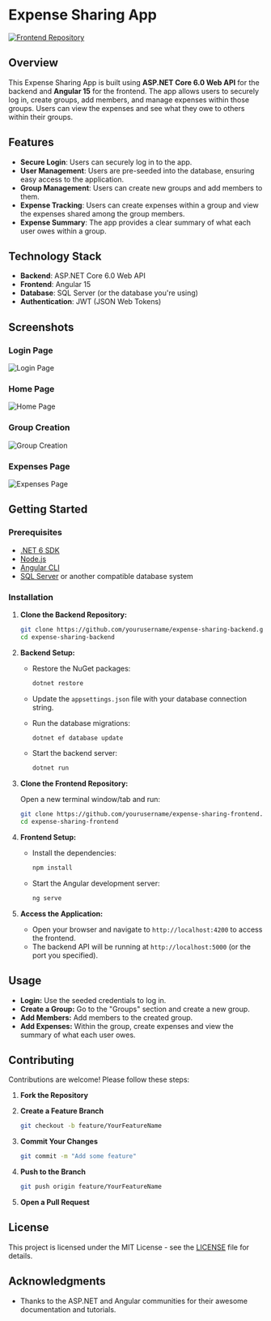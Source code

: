 # Expense Sharing App

[![Frontend Repository](https://img.shields.io/badge/Frontend-Code-blue)](https://github.com/amangaur6515/expense-sharing-app.Ui)

## Overview

This Expense Sharing App is built using **ASP.NET Core 6.0 Web API** for the backend and **Angular 15** for the frontend. The app allows users to securely log in, create groups, add members, and manage expenses within those groups. Users can view the expenses and see what they owe to others within their groups.

## Features

- **Secure Login**: Users can securely log in to the app.
- **User Management**: Users are pre-seeded into the database, ensuring easy access to the application.
- **Group Management**: Users can create new groups and add members to them.
- **Expense Tracking**: Users can create expenses within a group and view the expenses shared among the group members.
- **Expense Summary**: The app provides a clear summary of what each user owes within a group.

## Technology Stack

- **Backend**: ASP.NET Core 6.0 Web API
- **Frontend**: Angular 15
- **Database**: SQL Server (or the database you're using)
- **Authentication**: JWT (JSON Web Tokens)

## Screenshots

### Login Page
![Login Page](assets/login-page.png)

### Home Page
![Home Page](assets/home-page.png)

### Group Creation
![Group Creation](assets/group-creation.png)

### Expenses Page
![Expenses Page](assets/expenses-page.png)

## Getting Started

### Prerequisites

- [.NET 6 SDK](https://dotnet.microsoft.com/download/dotnet/6.0)
- [Node.js](https://nodejs.org/)
- [Angular CLI](https://angular.io/cli)
- [SQL Server](https://www.microsoft.com/en-us/sql-server/sql-server-downloads) or another compatible database system

### Installation

1. **Clone the Backend Repository:**

    ```bash
    git clone https://github.com/yourusername/expense-sharing-backend.git
    cd expense-sharing-backend
    ```

2. **Backend Setup:**

    - Restore the NuGet packages:

      ```bash
      dotnet restore
      ```

    - Update the `appsettings.json` file with your database connection string.
    - Run the database migrations:

      ```bash
      dotnet ef database update
      ```

    - Start the backend server:

      ```bash
      dotnet run
      ```

3. **Clone the Frontend Repository:**

    Open a new terminal window/tab and run:

    ```bash
    git clone https://github.com/yourusername/expense-sharing-frontend.git
    cd expense-sharing-frontend
    ```

4. **Frontend Setup:**

    - Install the dependencies:

      ```bash
      npm install
      ```

    - Start the Angular development server:

      ```bash
      ng serve
      ```

5. **Access the Application:**

    - Open your browser and navigate to `http://localhost:4200` to access the frontend.
    - The backend API will be running at `http://localhost:5000` (or the port you specified).

## Usage

- **Login:** Use the seeded credentials to log in.
- **Create a Group:** Go to the "Groups" section and create a new group.
- **Add Members:** Add members to the created group.
- **Add Expenses:** Within the group, create expenses and view the summary of what each user owes.

## Contributing

Contributions are welcome! Please follow these steps:

1. **Fork the Repository**
2. **Create a Feature Branch**

    ```bash
    git checkout -b feature/YourFeatureName
    ```

3. **Commit Your Changes**

    ```bash
    git commit -m "Add some feature"
    ```

4. **Push to the Branch**

    ```bash
    git push origin feature/YourFeatureName
    ```

5. **Open a Pull Request**

## License

This project is licensed under the MIT License - see the [LICENSE](LICENSE) file for details.

## Acknowledgments

- Thanks to the ASP.NET and Angular communities for their awesome documentation and tutorials.
